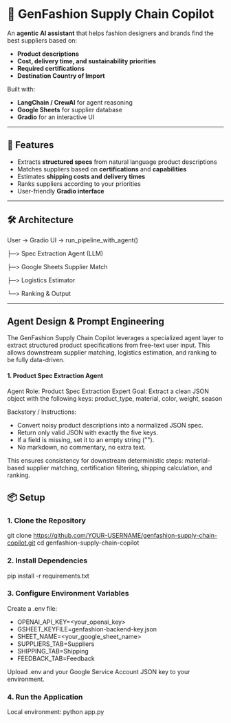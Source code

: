 # 🧵 GenFashion Supply Chain Copilot

An **agentic AI assistant** that helps fashion designers and brands find the best suppliers based on:
- **Product descriptions**
- **Cost, delivery time, and sustainability priorities**
- **Required certifications**
- **Destination Country of Import**

Built with:
- **LangChain / CrewAI** for agent reasoning
- **Google Sheets** for supplier database
- **Gradio** for an interactive UI

---

## 🚀 Features
- Extracts **structured specs** from natural language product descriptions
- Matches suppliers based on **certifications** and **capabilities**
- Estimates **shipping costs and delivery times**
- Ranks suppliers according to your priorities
- User-friendly **Gradio interface**

---

## 🛠 Architecture
User → Gradio UI → run_pipeline_with_agent()

   ├─> Spec Extraction Agent (LLM)
   
   ├─> Google Sheets Supplier Match
   
   ├─> Logistics Estimator
   
   └─> Ranking & Output
   
---

## Agent Design & Prompt Engineering

The GenFashion Supply Chain Copilot leverages a specialized agent layer to extract structured product specifications from free-text user input. This allows downstream supplier matching, logistics estimation, and ranking to be fully data-driven.

#### 1. Product Spec Extraction Agent
Agent Role: Product Spec Extraction Expert
Goal: Extract a clean JSON object with the following keys:
product_type, material, color, weight, season

Backstory / Instructions:
- Convert noisy product descriptions into a normalized JSON spec.
- Return only valid JSON with exactly the five keys.
- If a field is missing, set it to an empty string ("").
- No markdown, no commentary, no extra text.


This ensures consistency for downstream deterministic steps: material-based supplier matching, certification filtering, shipping calculation, and ranking.

## 📦 Setup

### 1. Clone the Repository
git clone https://github.com/YOUR-USERNAME/genfashion-supply-chain-copilot.git
cd genfashion-supply-chain-copilot
### 2. Install Dependencies
pip install -r requirements.txt
### 3. Configure Environment Variables
Create a .env file:

- OPENAI_API_KEY=<your_openai_key> 
- GSHEET_KEYFILE=genfashion-backend-key.json
- SHEET_NAME=<your_google_sheet_name>
- SUPPLIERS_TAB=Suppliers
- SHIPPING_TAB=Shipping
- FEEDBACK_TAB=Feedback  

Upload .env and your Google Service Account JSON key to your environment.
### 4. Run the Application
Local environment:
python app.py

